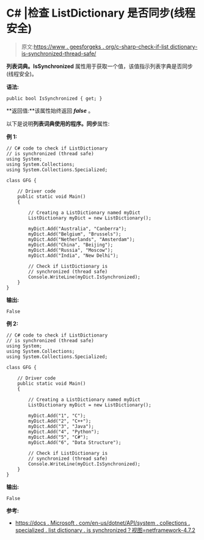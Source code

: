 # C# |检查 ListDictionary 是否同步(线程安全)

> 原文:[https://www . geesforgeks . org/c-sharp-check-if-list dictionary-is-synchronized-thread-safe/](https://www.geeksforgeeks.org/c-sharp-check-if-listdictionary-is-synchronized-thread-safe/)

**列表词典。IsSynchronized** 属性用于获取一个值，该值指示列表字典是否同步(线程安全)。

**语法:**

```
public bool IsSynchronized { get; }

```

**返回值:**该属性始终返回 ***false*** 。

以下是说明**列表词典使用的程序。同步**属性:

**例 1:**

```
// C# code to check if ListDictionary
// is synchronized (thread safe)
using System;
using System.Collections;
using System.Collections.Specialized;

class GFG {

    // Driver code
    public static void Main()
    {

        // Creating a ListDictionary named myDict
        ListDictionary myDict = new ListDictionary();

        myDict.Add("Australia", "Canberra");
        myDict.Add("Belgium", "Brussels");
        myDict.Add("Netherlands", "Amsterdam");
        myDict.Add("China", "Beijing");
        myDict.Add("Russia", "Moscow");
        myDict.Add("India", "New Delhi");

        // Check if ListDictionary is
        // synchronized (thread safe)
        Console.WriteLine(myDict.IsSynchronized);
    }
}
```

**输出:**

```
False

```

**例 2:**

```
// C# code to check if ListDictionary
// is synchronized (thread safe)
using System;
using System.Collections;
using System.Collections.Specialized;

class GFG {

    // Driver code
    public static void Main()
    {

        // Creating a ListDictionary named myDict
        ListDictionary myDict = new ListDictionary();

        myDict.Add("1", "C");
        myDict.Add("2", "C++");
        myDict.Add("3", "Java");
        myDict.Add("4", "Python");
        myDict.Add("5", "C#");
        myDict.Add("6", "Data Structure");

        // Check if ListDictionary is
        // synchronized (thread safe)
        Console.WriteLine(myDict.IsSynchronized);
    }
}
```

**输出:**

```
False

```

**参考:**

*   [https://docs . Microsoft . com/en-us/dotnet/API/system . collections . specialized . list dictionary . is synchronized？视图=netframework-4.7.2](https://docs.microsoft.com/en-us/dotnet/api/system.collections.specialized.listdictionary.issynchronized?view=netframework-4.7.2)